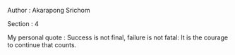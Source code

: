 Author : Akarapong Srichom

Section : 4

My personal quote : Success is not final, failure is not fatal: It is the courage to continue that counts.
